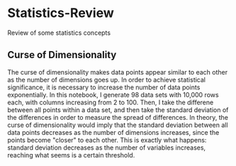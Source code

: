 # Statistics-Review
Review of some statistics concepts

## Curse of Dimensionality

The curse of dimensionality makes data points appear similar to each other as the number of dimensions goes up. In order to achieve statistical significance, it is necessary to increase the number of data points exponentially. In this notebook, I generate 98 data sets with 10,000 rows each, with columns increasing from 2 to 100. Then, I take the differene between all points within a data set, and then take the standard deviation of the differences in order to measure the spread of differences. In theory, the curse of dimensionality would imply that the standard deviation between all data points decreases as the number of dimensions increases, since the points become "closer" to each other. This is exactly what happens: standard deviation decreases as the number of variables increases, reaching what seems is  a certain threshold. 
